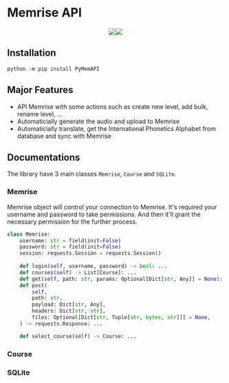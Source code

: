 # Memrise API

<p align="center"><img src="https://github.com/josephquang97/memrise/actions/workflows/test.yml/badge.svg"><img src = "https://codecov.io/gh/josephquang97/memrise/branch/main/graphs/badge.svg?branch=main"></p>

## Installation

```
python -m pip install PyMemAPI
```

## Major Features

- API Memrise with some actions such as create new level, add bulk, rename level, ...
- Automaticially generate the audio and upload to Memrise
- Automaticially translate, get the International Phonetics Alphabet from database and sync with Memrise

## Documentations

The library have 3 main classes `Memrise`, `Course` and `SQLite`.

### Memrise

Memrise object will control your connection to Memrise. It's required your username and password to take permissions. And then it'll grant the necessary permission for the further process.

```python
class Memrise:
    username: str = field(init=False)
    password: str = field(init=False)
    session: requests.Session = requests.Session()
	
	def login(self, username, password) -> bool: ...
	def courses(self) -> List[Course]: ...
	def get(self, path: str, params: Optional[Dict[str, Any]] = None): ...
	def post(
        self,
        path: str,
        payload: Dict[str, Any],
        headers: Dict[str, str],
        files: Optional[Dict[str, Tuple[str, bytes, str]]] = None,
    ) -> requests.Response: ...

    def select_course(self) -> Course: ...
```

### Course


### SQLite


